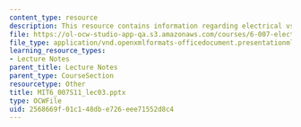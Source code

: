 ```yaml
---
content_type: resource
description: This resource contains information regarding electrical vs. gas engine.
file: https://ol-ocw-studio-app-qa.s3.amazonaws.com/courses/6-007-electromagnetic-energy-from-motors-to-lasers-spring-2011/2568669f01c148dbe726eee71552d8c4_MIT6_007S11_lec03.pptx
file_type: application/vnd.openxmlformats-officedocument.presentationml.presentation
learning_resource_types:
- Lecture Notes
parent_title: Lecture Notes
parent_type: CourseSection
resourcetype: Other
title: MIT6_007S11_lec03.pptx
type: OCWFile
uid: 2568669f-01c1-48db-e726-eee71552d8c4
---
```

